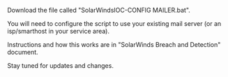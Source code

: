 Download the file called "SolarWindsIOC-CONFIG MAILER.bat".

You will need to configure the script to use your existing mail server (or an isp/smarthost in your service area).

Instructions and how this works are in "SolarWinds Breach and Detection" document. 

Stay tuned for updates and changes.  
